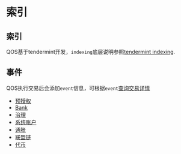 # 索引

## 索引

QOS基于tendermint开发，`indexing`底层说明参照[tendermint indexing](https://tendermint.com/docs/app-dev/indexing-transactions.html).

## 事件

QOS执行交易后会添加`event`信息，可根据`event`[查询交易详情](../command/qoscli.md#根据标签查找交易)

- [预授权](approve/4_events.md)
- [Bank](bank/5_events.md)
- [治理](gov/5_events.md)
- [系统账户](guardian/5_events.md)
- [通胀](mint/4_events.md)
- [联盟链](qcp/4_events.md)
- [代币](qsc/4_events.md)